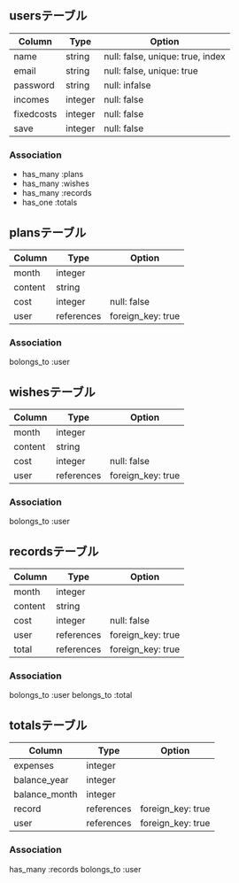 ## usersテーブル

|Column|Type|Option|
|------|----|------|
|name|string|null: false, unique: true, index|
|email|string|null: false, unique: true|
|password|string|null: infalse|
|incomes|integer|null: false|
|fixedcosts|integer|null: false|
|save|integer|null: false|

### Association
- has_many :plans
- has_many :wishes
- has_many :records
- has_one :totals


## plansテーブル

|Column|Type|Option|
|------|----|------|
|month|integer||
|content|string||
|cost|integer|null: false|
|user|references|foreign_key: true|

### Association
bolongs_to :user


## wishesテーブル

|Column|Type|Option|
|------|----|------|
|month|integer||
|content|string||
|cost|integer|null: false|
|user|references|foreign_key: true|

### Association
bolongs_to :user


## recordsテーブル

|Column|Type|Option|
|------|----|------|
|month|integer||
|content|string||
|cost|integer|null: false|
|user|references|foreign_key: true|
|total|references|foreign_key: true|

### Association
bolongs_to :user
belongs_to :total


## totalsテーブル

|Column|Type|Option|
|------|----|------|
|expenses|integer||
|balance_year|integer||
|balance_month|integer||
|record|references|foreign_key: true|
|user|references|foreign_key: true|

### Association
has_many :records
bolongs_to :user
